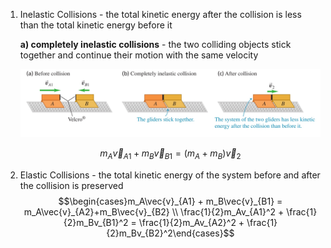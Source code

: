 1. Inelastic Collisions - the total kinetic energy after the collision is less than the total kinetic energy before it
	
	**a) completely inelastic collisions** - the two colliding objects stick together and continue their motion with the same velocity
	
	![Completely Inelastic Collision](Resources/Completely%20Inelastic%20Collision.jpg)
	
	$$m_A\vec{v}_{A1} + m_B\vec{v}_{B1} = (m_A +m_B)\vec{v}_2$$
	

2. Elastic Collisions - the total kinetic energy of the system before and after the collision is preserved
	$$\begin{cases}m_A\vec{v}_{A1} + m_B\vec{v}_{B1} = m_A\vec{v}_{A2}+m_B\vec{v}_{B2} \\ \frac{1}{2}m_Av_{A1}^2 + \frac{1}{2}m_Bv_{B1}^2 = \frac{1}{2}m_Av_{A2}^2 + \frac{1}{2}m_Bv_{B2}^2\end{cases}$$
	